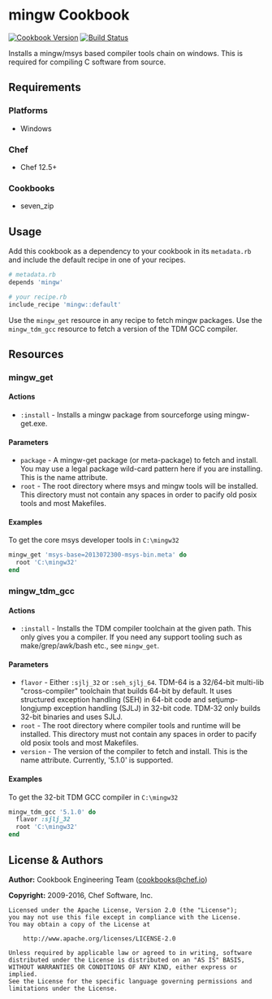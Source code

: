 # mingw Cookbook

[![Cookbook Version](http://img.shields.io/cookbook/v/mingw.svg)][cookbook] [![Build Status](http://img.shields.io/travis/chef-cookbooks/mingw.svg)][travis]

Installs a mingw/msys based compiler tools chain on windows. This is required for compiling C software from source.

## Requirements

### Platforms

- Windows

### Chef

- Chef 12.5+

### Cookbooks

- seven_zip

## Usage

Add this cookbook as a dependency to your cookbook in its `metadata.rb`
and include the default recipe in one of your recipes.

```ruby
# metadata.rb
depends 'mingw'
```

```ruby
# your recipe.rb
include_recipe 'mingw::default'
```

Use the `mingw_get` resource in any recipe to fetch mingw packages.
Use the `mingw_tdm_gcc` resource to fetch a version of the TDM GCC compiler.

## Resources

### mingw_get

#### Actions
- `:install` - Installs a mingw package from sourceforge using mingw-get.exe.

#### Parameters
- `package` - A mingw-get package (or meta-package) to fetch and install.
  You may use a legal package wild-card pattern here if you are installing.
  This is the name attribute.
- `root` - The root directory where msys and mingw tools will be installed.
  This directory must not contain any spaces in order to pacify old posix tools
  and most Makefiles.

#### Examples
To get the core msys developer tools in `C:\mingw32`

```ruby
mingw_get 'msys-base=2013072300-msys-bin.meta' do
  root 'C:\mingw32'
end
```

### mingw_tdm_gcc

#### Actions
- `:install` - Installs the TDM compiler toolchain at the given path.
  This only gives you a compiler. If you need any support tooling such as
  make/grep/awk/bash etc., see `mingw_get`.

#### Parameters
- `flavor` - Either `:sjlj_32` or `:seh_sjlj_64`. TDM-64 is a 32/64-bit multi-lib
  "cross-compiler" toolchain that builds 64-bit by default. It uses structured
  exception handling (SEH) in 64-bit code and setjump-longjump exception handling
  (SJLJ) in 32-bit code.  TDM-32 only builds 32-bit binaries and uses SJLJ.
- `root` - The root directory where compiler tools and runtime will be installed.
  This directory must not contain any spaces in order to pacify old posix tools
  and most Makefiles.
- `version` - The version of the compiler to fetch and install. This is the name
  attribute. Currently, '5.1.0' is supported.

#### Examples
To get the 32-bit TDM GCC compiler in `C:\mingw32`

```ruby
mingw_tdm_gcc '5.1.0' do
  flavor :sjlj_32
  root 'C:\mingw32'
end
```

## License & Authors

**Author:** Cookbook Engineering Team ([cookbooks@chef.io](mailto:cookbooks@chef.io))

**Copyright:** 2009-2016, Chef Software, Inc.

```
Licensed under the Apache License, Version 2.0 (the "License");
you may not use this file except in compliance with the License.
You may obtain a copy of the License at

    http://www.apache.org/licenses/LICENSE-2.0

Unless required by applicable law or agreed to in writing, software
distributed under the License is distributed on an "AS IS" BASIS,
WITHOUT WARRANTIES OR CONDITIONS OF ANY KIND, either express or implied.
See the License for the specific language governing permissions and
limitations under the License.
```

[cookbook]: https://supermarket.chef.io/cookbooks/mingw
[travis]: http://travis-ci.org/chef-cookbooks/mingw
